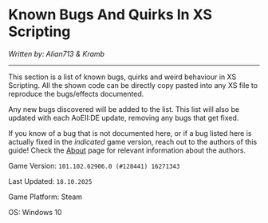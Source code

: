 # Known Bugs And Quirks In XS Scripting
*Written by: Alian713 & Kramb*

---

This section is a list of known bugs, quirks and weird behaviour in XS Scripting. All the shown code can be directly copy pasted into any XS file to reproduce the bugs/effects documented.

Any new bugs discovered will be added to the list. This list will also be updated with each AoEII:DE update, removing any bugs that get fixed.

If you know of a bug that is not documented here, or if a bug listed here is actually fixed in the *indicated* game version, reach out to the authors of this guide! Check the [About](../../../../) page for relevant information about the authors.

Game Version: `101.102.62906.0 (#128441) 16271343`

Last Updated: `18.10.2025`

Game Platform: Steam

OS: Windows 10


